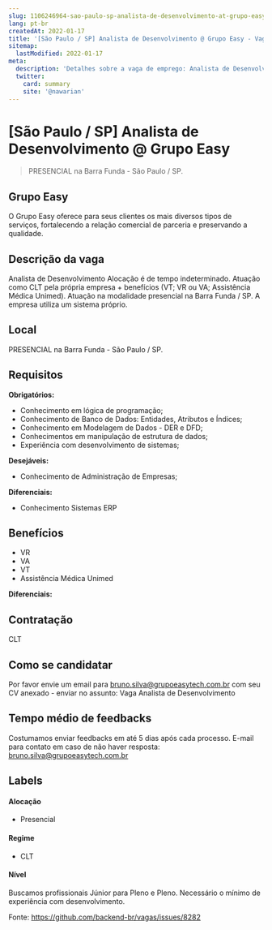 ```yaml
---
slug: 1106246964-sao-paulo-sp-analista-de-desenvolvimento-at-grupo-easy
lang: pt-br
createdAt: 2022-01-17
title: '[São Paulo / SP] Analista de Desenvolvimento @ Grupo Easy - Vaga de Emprego'
sitemap:
  lastModified: 2022-01-17
meta:
  description: 'Detalhes sobre a vaga de emprego: Analista de Desenvolvimento Alocação é de tempo indeterminado. Atuação como CLT pela própria empresa + benefícios (VT; VR ou VA; Assistência Médica Unimed). Atuação na modalidade presencial na Barra Funda / SP. A empresa utiliza um sistema próprio.'
  twitter:
    card: summary
    site: '@nawarian'
---
```


# [São Paulo / SP] Analista de Desenvolvimento @ Grupo Easy

<!--
==================================================
Atuação PRESENCIAL na Barra Funda - São Paulo / SP
==================================================
-->
<!-- 
==================================================
POR FAVOR, SÓ POSTE SE A VAGA FOR PARA BACK-END!

Não faça distinção de gênero no título da vaga.

Use: "Back-End Developer" ao invés de 
"Desenvolvedor Back-End" \o/

Exemplo: `[São Paulo] Back-End Developer @ NOME DA EMPRESA`
==================================================
-->
<!--
==================================================
Caso a vaga for remoto durante a pandemia deixar a linha abaixo
==================================================
-->
> PRESENCIAL na Barra Funda - São Paulo / SP.

## Grupo Easy

O Grupo Easy oferece para seus clientes os mais diversos tipos de serviços, fortalecendo a relação comercial de parceria e preservando a qualidade.

## Descrição da vaga

Analista de Desenvolvimento
Alocação é de tempo indeterminado.
Atuação como CLT pela própria empresa + benefícios (VT; VR ou VA; Assistência Médica Unimed).
Atuação na modalidade presencial na Barra Funda / SP.
A empresa utiliza um sistema próprio. 



## Local

PRESENCIAL na Barra Funda - São Paulo / SP.

## Requisitos

**Obrigatórios:**

- Conhecimento em lógica de programação;
- Conhecimento de Banco de Dados: Entidades, Atributos e Índices;
- Conhecimento em Modelagem de Dados - DER e DFD;
- Conhecimentos em manipulação de estrutura de dados;
- Experiência com desenvolvimento de sistemas;


**Desejáveis:**
- Conhecimento de Administração de Empresas;

**Diferenciais:**
- Conhecimento Sistemas ERP

## Benefícios

- VR
- VA
- VT
- Assistência Médica Unimed

**Diferenciais:**


## Contratação

CLT

## Como se candidatar

Por favor envie um email para bruno.silva@grupoeasytech.com.br com seu CV anexado - enviar no assunto: Vaga Analista de Desenvolvimento

## Tempo médio de feedbacks

Costumamos enviar feedbacks em até 5 dias após cada processo.
E-mail para contato em caso de não haver resposta: bruno.silva@grupoeasytech.com.br

## Labels
<!-- retire os labels que não fazem sentido à vaga -->

#### Alocação
- Presencial

#### Regime
- CLT


#### Nível
Buscamos profissionais Júnior para Pleno e Pleno.
Necessário o mínimo de experiência com desenvolvimento.




Fonte: https://github.com/backend-br/vagas/issues/8282